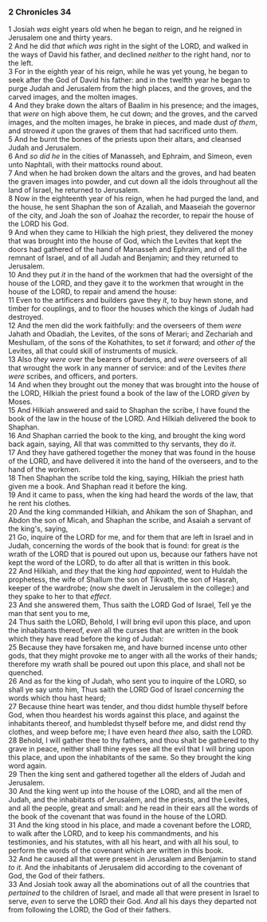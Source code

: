 ### 2 Chronicles 34

1 Josiah *was* eight years old when he began to reign, and he reigned in Jerusalem one and thirty years.  
2 And he did *that which was* right in the sight of the LORD, and walked in the ways of David his father, and declined *neither* to the right hand, nor to the left.  
3 For in the eighth year of his reign, while he was yet young, he began to seek after the God of David his father: and in the twelfth year he began to purge Judah and Jerusalem from the high places, and the groves, and the carved images, and the molten images.  
4 And they brake down the altars of Baalim in his presence; and the images, that *were* on high above them, he cut down; and the groves, and the carved images, and the molten images, he brake in pieces, and made dust *of them*, and strowed *it* upon the graves of them that had sacrificed unto them.  
5 And he burnt the bones of the priests upon their altars, and cleansed Judah and Jerusalem.  
6 And *so did he* in the cities of Manasseh, and Ephraim, and Simeon, even unto Naphtali, with their mattocks round about.  
7 And when he had broken down the altars and the groves, and had beaten the graven images into powder, and cut down all the idols throughout all the land of Israel, he returned to Jerusalem.  
8 Now in the eighteenth year of his reign, when he had purged the land, and the house, he sent Shaphan the son of Azaliah, and Maaseiah the governor of the city, and Joah the son of Joahaz the recorder, to repair the house of the LORD his God.  
9 And when they came to Hilkiah the high priest, they delivered the money that was brought into the house of God, which the Levites that kept the doors had gathered of the hand of Manasseh and Ephraim, and of all the remnant of Israel, and of all Judah and Benjamin; and they returned to Jerusalem.  
10 And they put *it* in the hand of the workmen that had the oversight of the house of the LORD, and they gave it to the workmen that wrought in the house of the LORD, to repair and amend the house:  
11 Even to the artificers and builders gave they *it*, to buy hewn stone, and timber for couplings, and to floor the houses which the kings of Judah had destroyed.  
12 And the men did the work faithfully: and the overseers of them *were* Jahath and Obadiah, the Levites, of the sons of Merari; and Zechariah and Meshullam, of the sons of the Kohathites, to set *it* forward; and *other of* the Levites, all that could skill of instruments of musick.  
13 Also *they were* over the bearers of burdens, and *were* overseers of all that wrought the work in any manner of service: and of the Levites *there were* scribes, and officers, and porters.  
14 And when they brought out the money that was brought into the house of the LORD, Hilkiah the priest found a book of the law of the LORD *given* by Moses.  
15 And Hilkiah answered and said to Shaphan the scribe, I have found the book of the law in the house of the LORD. And Hilkiah delivered the book to Shaphan.  
16 And Shaphan carried the book to the king, and brought the king word back again, saying, All that was committed to thy servants, they do *it*.  
17 And they have gathered together the money that was found in the house of the LORD, and have delivered it into the hand of the overseers, and to the hand of the workmen.  
18 Then Shaphan the scribe told the king, saying, Hilkiah the priest hath given me a book. And Shaphan read it before the king.  
19 And it came to pass, when the king had heard the words of the law, that he rent his clothes.  
20 And the king commanded Hilkiah, and Ahikam the son of Shaphan, and Abdon the son of Micah, and Shaphan the scribe, and Asaiah a servant of the king's, saying,  
21 Go, inquire of the LORD for me, and for them that are left in Israel and in Judah, concerning the words of the book that is found: for great *is* the wrath of the LORD that is poured out upon us, because our fathers have not kept the word of the LORD, to do after all that is written in this book.  
22 And Hilkiah, and *they* that the king *had appointed*, went to Huldah the prophetess, the wife of Shallum the son of Tikvath, the son of Hasrah, keeper of the wardrobe; (now she dwelt in Jerusalem in the college:) and they spake to her to that *effect*.  
23 And she answered them, Thus saith the LORD God of Israel, Tell ye the man that sent you to me,  
24 Thus saith the LORD, Behold, I will bring evil upon this place, and upon the inhabitants thereof, *even* all the curses that are written in the book which they have read before the king of Judah:  
25 Because they have forsaken me, and have burned incense unto other gods, that they might provoke me to anger with all the works of their hands; therefore my wrath shall be poured out upon this place, and shall not be quenched.  
26 And as for the king of Judah, who sent you to inquire of the LORD, so shall ye say unto him, Thus saith the LORD God of Israel *concerning* the words which thou hast heard;  
27 Because thine heart was tender, and thou didst humble thyself before God, when thou heardest his words against this place, and against the inhabitants thereof, and humbledst thyself before me, and didst rend thy clothes, and weep before me; I have even heard *thee* also, saith the LORD.  
28 Behold, I will gather thee to thy fathers, and thou shalt be gathered to thy grave in peace, neither shall thine eyes see all the evil that I will bring upon this place, and upon the inhabitants of the same. So they brought the king word again.  
29 Then the king sent and gathered together all the elders of Judah and Jerusalem.  
30 And the king went up into the house of the LORD, and all the men of Judah, and the inhabitants of Jerusalem, and the priests, and the Levites, and all the people, great and small: and he read in their ears all the words of the book of the covenant that was found in the house of the LORD.  
31 And the king stood in his place, and made a covenant before the LORD, to walk after the LORD, and to keep his commandments, and his testimonies, and his statutes, with all his heart, and with all his soul, to perform the words of the covenant which are written in this book.  
32 And he caused all that were present in Jerusalem and Benjamin to stand *to it*. And the inhabitants of Jerusalem did according to the covenant of God, the God of their fathers.  
33 And Josiah took away all the abominations out of all the countries that *pertained* to the children of Israel, and made all that were present in Israel to serve, *even* to serve the LORD their God. *And* all his days they departed not from following the LORD, the God of their fathers.  
